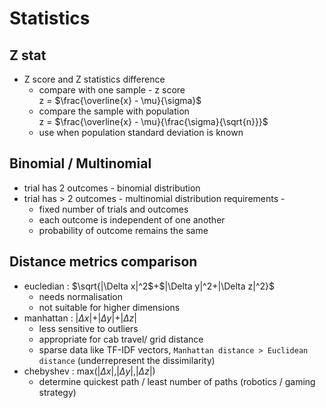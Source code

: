 # Statistics
## Z stat
- Z score and Z statistics difference
  - compare with one sample - z score <br>
  z = $\frac{\overline{x} - \mu}{\sigma}$
  - compare the sample with population <br>
  z = $\frac{\overline{x} - \mu}{\frac{\sigma}{\sqrt{n}}}$
  - use when population standard deviation is known


## Binomial / Multinomial
- trial has 2 outcomes - binomial distribution
- trial has > 2 outcomes - multinomial distribution
  requirements -
  - fixed number of trials and outcomes
  - each outcome is independent of one another
  - probability of outcome remains the same 
## Distance metrics comparison
- eucledian : $\sqrt{|\Delta x|^2$+$|\Delta y|^2+|\Delta z|^2}$
  - needs normalisation
  - not suitable for higher dimensions
- manhattan : $|\Delta x|$+$|\Delta y|$+$|\Delta z|$
  - less sensitive to outliers
  - appropriate for cab travel/ grid distance
  - sparse data like TF-IDF vectors, `Manhattan distance > Euclidean distance` (underrepresent the dissimilarity)
- chebyshev : max($|\Delta x|$,$|\Delta y|$,$|\Delta z|$)
  - determine quickest path / least number of paths (robotics / gaming strategy)
